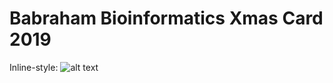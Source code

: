 # Babraham Bioinformatics Xmas Card 2019

Inline-style: 
![alt text](https://raw.githubusercontent.com/s-andrews/xmascard2019/master/xmas.png "Babraham Bioinformatics Xmas Card")
